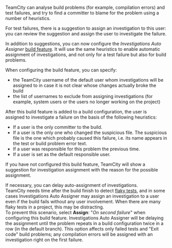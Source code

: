 [//]: # (title: Investigations Auto Assigner)
[//]: # (auxiliary-id: Investigations Auto Assigner)

TeamCity can analyse build problems (for example, compilation errors) and test failures, and try to find a committer to blame for the problem using a number of heuristics.

For test failures, there is a suggestion to assign an investigation to this user: you can review the suggestion and assign the user to investigate the failure.

In addition to suggestions, you can now configure the _Investigations Auto Assigner_ [build feature](adding-build-features.md). It will use the same heuristics to enable automatic assignment of investigations, and not only for a test failure but also for build problems.

When configuring the build feature, you can specify:
* the TeamCity username of the default user whom investigations will be assigned to in case it is not clear whose changes actually broke the build
* the list of usernames to exclude from assigning investigations (for example, system users or the users no longer working on the project)

After this build feature is added to a build configuration, the user is assigned to investigate a failure on the basis of the following heuristics:
* If a user is the only committer to the build.
* If a user is the only one who changed the suspicious file. The suspicious file is the one which probably caused this failure, i.e. its name appears in the test or build problem error text.
* If a user was responsible for this problem the previous time.
* If a user is set as the default responsible user.

If you have not configured this build feature, TeamCity will show a suggestion for investigation assignment with the reason for the possible assignment.

<anchor name="delay-auto-assign"/>

If necessary, you can delay auto-assignment of investigations.   
TeamCity needs time after the build finish to detect [flaky tests](viewing-tests-and-configuration-problems.md#Flaky+Tests), and in some cases Investigations Auto Assigner may assign an investigation to a user even if the build fails without any user involvement. When there are many flaky tests in a project, this may be distracting.   
To prevent this scenario, select __Assign__: "_On second failure_" when configuring this build feature. Investigations Auto Assigner will be delaying the assignment until the problem repeats in a build configuration twice in a row (in the default branch). This option affects only failed tests and "Exit code" build problems; any compilation errors will be assigned with an investigation right on the first failure.
